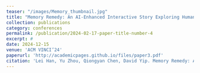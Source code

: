 ```yaml
---
teaser: "/images/Memory_thumbnail.jpg"
title: "Memory Remedy: An AI-Enhanced Interactive Story Exploring Human-Robot Interaction and Companionship"
collection: publications
category: conferences
permalink: /publication/2024-02-17-paper-title-number-4
excerpt: #
date: 2024-12-15
venue: 'ACM VINCI’24'
paperurl: 'http://academicpages.github.io/files/paper3.pdf'
citation: 'Lei Han, Yu Zhou, Qiongyan Chen, David Yip. Memory Remedy: An AI-Enhanced Interactive Story Exploring Human-Robot Interaction and Companionship. 2024. The 17th International Symposium on Visual Information Communication and Interaction (VINCI’24).'
---
```


